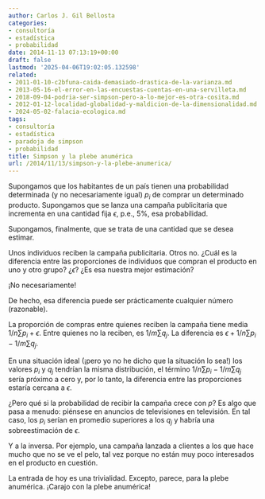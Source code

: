 ```yaml
---
author: Carlos J. Gil Bellosta
categories:
- consultoría
- estadística
- probabilidad
date: 2014-11-13 07:13:19+00:00
draft: false
lastmod: '2025-04-06T19:02:05.132598'
related:
- 2011-01-10-c2bfuna-caida-demasiado-drastica-de-la-varianza.md
- 2013-05-16-el-error-en-las-encuestas-cuentas-en-una-servilleta.md
- 2018-09-04-podria-ser-simpson-pero-a-lo-mejor-es-otra-cosita.md
- 2012-01-12-localidad-globalidad-y-maldicion-de-la-dimensionalidad.md
- 2024-05-02-falacia-ecologica.md
tags:
- consultoría
- estadística
- paradoja de simpson
- probabilidad
title: Simpson y la plebe anumérica
url: /2014/11/13/simpson-y-la-plebe-anumerica/
---
```


Supongamos que los habitantes de un país tienen una probabilidad determinada (y no necesariamente igual) $p_i$ de comprar un determinado producto. Supongamos que se lanza una campaña publicitaria que incrementa en una cantidad fija $\epsilon$, p.e., 5%, esa probabilidad.

Supongamos, finalmente, que se trata de una cantidad que se desea estimar.

Unos individuos reciben la campaña publicitaria. Otros no. ¿Cuál es la diferencia entre las proporciones de individuos que compran el producto en uno y otro grupo? ¿$\epsilon$? ¿Es esa nuestra mejor estimación?

¡No necesariamente!

De hecho, esa diferencia puede ser prácticamente cualquier número (razonable).

La proporción de compras entre quienes reciben la campaña tiene media $1/n \sum p_i + \epsilon$. Entre quienes no la reciben, es $1/m \sum q_j$. La diferencia es $\epsilon + 1/n \sum p_i - 1/m \sum q_j$.

En una situación ideal (¡pero yo no he dicho que la situación lo sea!) los valores $p_i$ y $q_j$ tendrían la misma distribución, el término $1/n \sum p_i - 1/m \sum q_j$ sería próximo a cero y, por lo tanto, la diferencia entre las proporciones estaría cercana a $\epsilon$.

¿Pero qué si la probabilidad de recibir la campaña crece con $p$? Es algo que pasa a menudo: piénsese en anuncios de televisiones en televisión. En tal caso, los $p_i$ serían en promedio superiores a los $q_j$ y habría una sobreestimación de $\epsilon$.

Y a la inversa. Por ejemplo, una campaña lanzada a clientes a los que hace mucho que no se ve el pelo, tal vez porque no están muy poco interesados en el producto en cuestión.

La entrada de hoy es una trivialidad. Excepto, parece, para la plebe anumérica. ¡Carajo con la plebe anumérica!